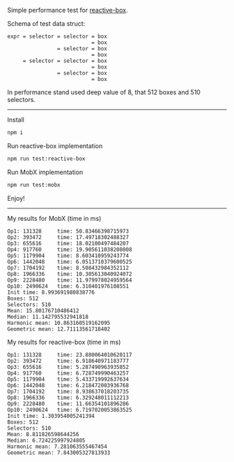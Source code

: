 Simple performance test for [reactive-box](https://github.com/betula/reactive-box).

Schema of test data struct:

```
expr = selector = selector = box
                           = box
                = selector = box
                           = box
     = selector = selector = box
                           = box
                = selector = box
                           = box
```

In performance stand used deep value of 8, that 512 boxes and 510 selectors.

<hr>

Install

```bash
npm i
```

Run reactive-box implementation
```bash
npm run test:reactive-box
```

Run MobX implementation
```bash
npm run test:mobx
```

Enjoy!

<hr>

My results for MobX (time in ms)
```
Op1: 131328 	time: 50.83466398715973
Op2: 393472 	time: 17.49718302488327
Op3: 655616 	time: 18.02100497484207
Op4: 917760 	time: 19.905611038208008
Op5: 1179904 	time: 8.603410959243774
Op6: 1442048 	time: 6.0513710379600525
Op7: 1704192 	time: 8.508432984352112
Op8: 1966336 	time: 10.305613040924072
Op9: 2228480 	time: 11.979978024959564
Op10: 2490624 	time: 6.310401976108551
Init time: 8.993691980838776
Boxes: 512
Selectors: 510
Mean: 15.80176710486412
Median: 11.142795532941818
Harmonic mean: 10.863160519162095
Geometric mean: 12.71113561718402
```

My results for reactive-box (time in ms)
```
Op1: 131328 	time: 23.880064010620117
Op2: 393472 	time: 6.918640971183777
Op3: 655616 	time: 5.287490963935852
Op4: 917760 	time: 6.728749990463257
Op5: 1179904 	time: 5.433719992637634
Op6: 1442048 	time: 6.218472003936768
Op7: 1704192 	time: 8.938637018203735
Op8: 1966336 	time: 6.329248011112213
Op9: 2228480 	time: 11.66354101896286
Op10: 2490624 	time: 6.7197020053863525
Init time: 1.303954005241394
Boxes: 512
Selectors: 510
Mean: 8.811826598644256
Median: 6.724225997924805
Harmonic mean: 7.281063555467454
Geometric mean: 7.843005327813933
```
